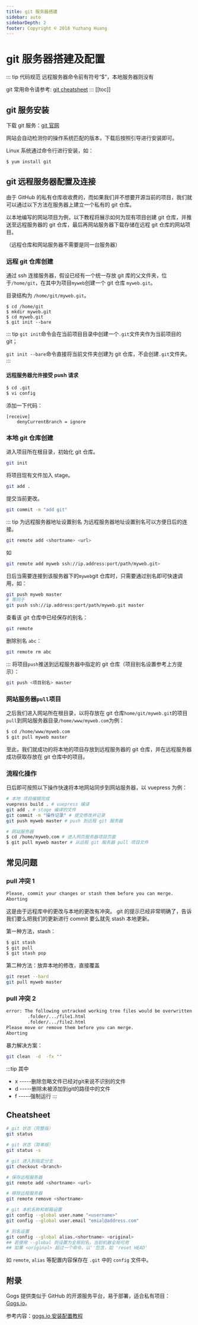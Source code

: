 ```yaml
---
title: git 服务器搭建
sidebar: auto
sidebarDepth: 2
footer: Copyright © 2018 Yuzhang Huang
---
```


# git 服务器搭建及配置

::: tip 代码规范
远程服务器命令前有符号“$”，本地服务器则没有

git 常用命令请参考: [git cheatsheet](#cheatsheet)
:::
[[toc]]

## git 服务安装

下载 git 服务：[git 官网](https://git-scm.com/downloads "下载git")

网站会自动检测你的操作系统匹配的版本，下载后按照引导进行安装即可。

Linux 系统通过命令行进行安装，如：

```bash
$ yum install git
```

## git 远程服务器配置及连接

由于 GitHub 的私有仓库收收费的，而如果我们并不想要开源当前的项目，我们就可以通过以下方法在服务器上建立一个私有的 git 仓库。

以本地编写的网站项目为例，以下教程将展示如何为现有项目创建 git 仓库，并推送至远程服务器的 git 仓库，最后再网站服务器下载存储在远程 git 仓库的网站项目。

（远程仓库和网站服务器不需要是同一台服务器）

### 远程 git 仓库创建

通过 ssh 连接服务器，假设已经有一个统一存放 git 库的父文件夹，位于`/home/git`，在其中为项目`myweb`创建一个 git 仓库 `myweb.git`。

目录结构为 `/home/git/myweb.git`。

```bash{4}
$ cd /home/git
$ mkdir myweb.git
$ cd myweb.git
$ git init --bare
```

::: tip
`git init`命令会在当前项目目录中创建一个`.git`文件夹作为当前项目的 git；

`git init --bare`命令直接将当前文件夹创建为 git 仓库，不会创建`.git`文件夹。
:::

#### 远程服务器允许接受 push 请求

```bash
$ cd .git
$ vi config
```

添加一下代码：

```
[receive]
	denyCurrentBranch = ignore
```

### 本地 git 仓库创建

进入项目所在根目录，初始化 git 仓库。

```bash
git init
```

将项目现有文件加入 stage。

```bash
git add .
```

提交当前更改。

```bash
git commit -m "add git"
```

::: tip 为远程服务器地址设置别名
为远程服务器地址设置别名可以方便日后的连接。

```bash
git remote add <shortname> <url>
```

如

```bash
git remote add myweb ssh://ip.address:port/path/myweb.git>
```

日后当需要连接到该服务器下的`myweb`git 仓库时，只需要通过别名即可快速调用，如：

```bash
git push myweb master
# 等同于
git push ssh://ip.address:port/path/myweb.git master
```

查看该 git 仓库中已经保存的别名：

```bash
git remote
```

删除别名 `abc`：

```bash
git remote rm abc
```

:::
将项目`push`推送到远程服务器中指定的 git 仓库（项目别名设置参考上方提示）：

```bash
git push <项目别名> master
```

### 网站服务器`pull`项目

之后我们进入网站所在根目录，以将存放在 git 仓库`home/git/myweb.git`的项目`pull`到网站服务器目录`/home/www/myweb.com`为例：

```bash
$ cd /home/www/myweb.com
$ git pull myweb master
```

至此，我们就成功的将本地的项目存放到远程服务器的 git 仓库，并在远程服务器成功获取存放在 git 仓库中的项目。

### 流程化操作

日后即可按照以下操作快速将本地网站同步到网站服务器，以 vuepress 为例：

```bash
# 本地 项目编辑完成
vuepress build . # vuepress 编译
git add . # stage 编译的文件
git commit -m "操作记录" # 提交修改并记录
git push myweb master # push 到远程 git 服务器
```

```bash
# 网站服务器
$ cd /home/myweb.com # 进入网页服务器项目页面
$ git pull myweb master # 从远程 git 服务器 pull 项目文件
```

## 常见问题

### pull 冲突 1

```bash
Please, commit your changes or stash them before you can merge.
Aborting
```

这是由于远程库中的更改与本地的更改有冲突。
git 的提示已经非常明确了，告诉我们要么把我们的更新进行 commit 要么就先 stash 本地更新。

第一种方法，stash：

```bash
$ git stash
$ git pull
$ git stash pop
```

第二种方法：放弃本地的修改，直接覆盖

```bash
git reset --hard
git pull myweb master
```

### pull 冲突 2
```bash
error: The following untracked working tree files would be overwritten by merge:
        .folder/.../file1.html
        .folder/.../file2.html
Please move or remove them before you can merge.
Aborting
```

暴力解决方案：
```bash
git clean  -d  -fx ""
```
:::tip 其中 
- x  -----删除忽略文件已经对git来说不识别的文件
- d  -----删除未被添加到git的路径中的文件
- f  -----强制运行
:::

## Cheatsheet

```bash
# git 状态（完整版）
git status

# git 状态（简单版）
git status -s

# git 进入到指定分支
git checkout <branch>

# 保存远程服务器
git remote add <shortname> <url>

# 移除远程服务器
git remote remove <shortname>

# git 本机名称和邮箱设置
git config --global user.name "<username>"
git config --global user.email "emial@address.com"

# 别名设置
git config --global alias.<shortname> <original>
## 若使用 --global 则设置为全局别名，当前机器全局可用
## 如果 <original> 超过一个命令，以''包含，如 'reset HEAD'
```

如 `remote`, `alias` 等配置内容保存在 `.git` 中的 `config` 文件中。

## 附录

Gogs 提供类似于 GitHub 的开源服务平台，易于部署，适合私有项目：[Gogs.io](https://gogs.io/ "访问Gogs官网")。

参考内容：[gogs.io 安装配置教程](gogs.md)
